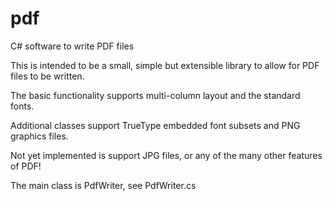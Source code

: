# pdf
C# software to write PDF files

This is intended to be a small, simple but extensible library to allow for PDF files to be written.

The basic functionality supports multi-column layout and the standard fonts.

Additional classes support TrueType embedded font subsets and PNG graphics files.

Not yet implemented is support JPG files, or any of the many other features of PDF!

The main class is PdfWriter, see PdfWriter.cs
